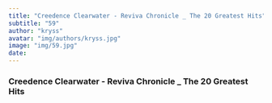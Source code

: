 ```yaml
---
title: "Creedence Clearwater - Reviva Chronicle _ The 20 Greatest Hits"
subtitle: "59"
author: "kryss"
avatar: "img/authors/kryss.jpg"
image: "img/59.jpg"
date:
---
```


### Creedence Clearwater - Reviva Chronicle _ The 20 Greatest Hits
